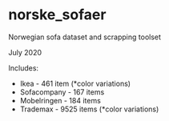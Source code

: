 # norske_sofaer
Norwegian sofa dataset and scrapping toolset

July 2020

Includes:
 - Ikea - 461 item (*color variations)
 - Sofacompany - 167 items
 - Mobelringen - 184 items
 - Trademax - 9525 items (*color variations)


